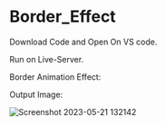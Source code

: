 # Border_Effect

Download Code and Open On VS code. 

Run on Live-Server.

Border Animation Effect: 

Output Image:


![Screenshot 2023-05-21 132142](https://github.com/rohanmr/Border_Effect/assets/122428641/348a51db-2381-4a3c-b5e1-ee5cd69a7e49)




